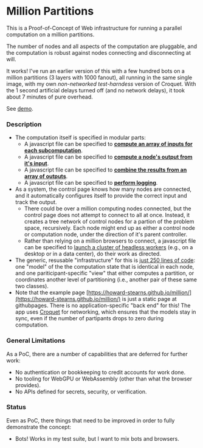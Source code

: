 # Million Partitions

This is a Proof-of-Concept of Web infrastructure for running a parallel computation on a million partitions.

The number of nodes and all aspects of the computation are pluggable, and the computation is robust against nodes connecting and disconnecting at will.

It works! I've run an earlier version of this with a few hundred bots on a million partitions (3 layers with 1000 fanout), all running in the same single image, with my own *non-networked* *test-harndess* version of Croquet. With the  1 second artificial delays turned off (and no network delays), it took about 7 minutes of pure overhead.

See [demo](https://howard-stearns.github.io/million/).

### Description

- The computation itself is specified in modular parts:
  - A javascript file can be specified to [**compute an array of inputs for each subcomputation**](demo-prepare.mjs).
  - A javascript file can be specified to [**compute a node's output from it's input**](demo-compute.mjs).
  - A javascript file can be specified to [**combine the results from an array of outputs**](demo-collect.mjs).
  - A javascript file can be specified to [**perform logging**](demo-logger.mjs).
- As a system, the control page knows how many nodes are connected, and it automatically configures itself to provide the correct input and track the output.
  - There could be over a million computing nodes connected, but the control page does not attempt to connect to all at once. Instead, it creates a tree network of control nodes for a partion of the problem space, recursively. Each node might end up as either a control node or computation node, under the direction of it's parent controller.
  - Rather than relying on a million browsers to connect, a javascript file can be specified to [launch a cluster of headless workers](bots.mjs) (e.g., on a desktop or in a data center), do their work as directed.
- The generic, resusable "infrastructure" for this is [just 250 lines of code](index.mjs): one "model" of the the computation state that is identical in each node, and one pariticipant-specific "view" that either computes a partition, or coordinates another level of partitioning (i.e., another pair of these same two classes). 
- Note that the example page [https://howard-stearns.github.io/million/](https://howard-stearns.github.io/million/) is just a static page at githubpages. There is no application-specific "back end" for this! The app uses [Croquet](https://croquet.io/docs/croquet/) for networking, which ensures that the models stay in sync, even if the number of partipants drops to zero during computation.

### General Limitations
As a PoC, there are a number of capabilities that are deferred for further work:

- No authentication or bookkeeping to credit accounts for work done.
- No tooling for WebGPU or WebAssembly (other than what the browser provides).
- No APIs defined for secrets, security, or verification.

### Status
Even as PoC, there things that need to be improved in order to fully demonstrate the concept:

- Bots! Works in my test suite, but I want to mix bots and browsers.





